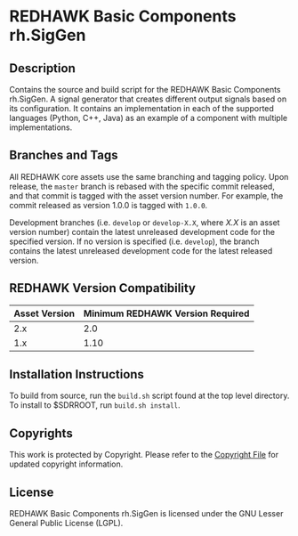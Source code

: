 # REDHAWK Basic Components rh.SigGen
 
## Description

Contains the source and build script for the REDHAWK Basic Components rh.SigGen.
A signal generator that creates different output signals based on its
configuration. It contains an implementation in each of the supported languages
(Python, C++, Java) as an example of a component with multiple implementations.

## Branches and Tags

All REDHAWK core assets use the same branching and tagging policy. Upon release,
the `master` branch is rebased with the specific commit released, and that
commit is tagged with the asset version number. For example, the commit released
as version 1.0.0 is tagged with `1.0.0`.

Development branches (i.e. `develop` or `develop-X.X`, where *X.X* is an asset
version number) contain the latest unreleased development code for the specified
version. If no version is specified (i.e. `develop`), the branch contains the
latest unreleased development code for the latest released version.

## REDHAWK Version Compatibility

| Asset Version | Minimum REDHAWK Version Required |
| ------------- | -------------------------------- |
| 2.x           | 2.0                              |
| 1.x           | 1.10                             |

## Installation Instructions
To build from source, run the `build.sh` script found at the top level
directory. To install to $SDRROOT, run `build.sh install`.

## Copyrights

This work is protected by Copyright. Please refer to the
[Copyright File](COPYRIGHT) for updated copyright information.

## License

REDHAWK Basic Components rh.SigGen is licensed under the GNU Lesser General
Public License (LGPL).
